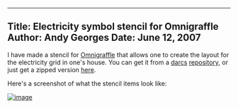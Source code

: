 -----
Title:  Electricity symbol stencil for Omnigraffle
Author: Andy Georges
Date: June 12, 2007
-----







I have made a stencil for
[Omnigraffle](http://www.omnigroup.com/applications/omnigraffle/) that
allows one to create the layout for the electricity grid in one's house.
You can get it from a [darcs](http://darcs.org/)
[repository](http://itkovian.net/darcs/omnigraffle_electricity_stencil),
or just get a zipped version
[here](http://itkovian.net/base/files/omnigraffle_electricity_stencil.zip).


Here's a screenshot of what the stencil items look like:


[![image](87E714AE-A771-4455-81BD-F64336256B2E-1.png)](http://www.flickr.com/photos/itkovian/542285693/)




